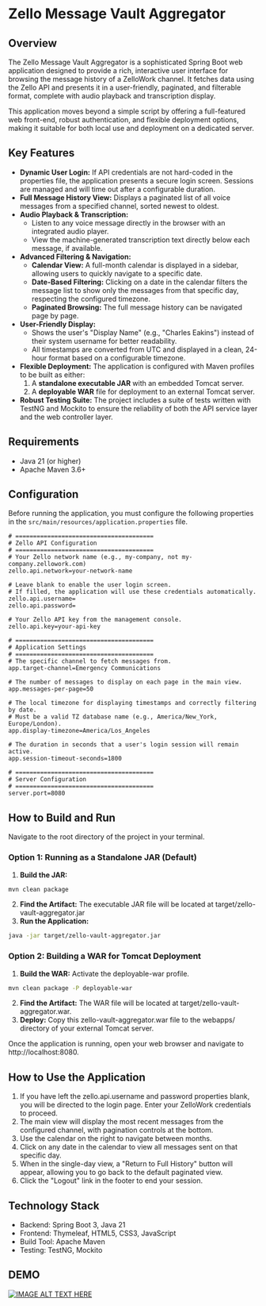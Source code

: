 # Zello Message Vault Aggregator

## Overview

The Zello Message Vault Aggregator is a sophisticated Spring Boot web application designed to provide a rich, interactive user interface for browsing the message history of a ZelloWork channel. It fetches data using the Zello API and presents it in a user-friendly, paginated, and filterable format, complete with audio playback and transcription display.

This application moves beyond a simple script by offering a full-featured web front-end, robust authentication, and flexible deployment options, making it suitable for both local use and deployment on a dedicated server.

<!-- A screenshot of the main application interface, showing the message list and calendar sidebar, would go here. -->

## Key Features

-   **Dynamic User Login:** If API credentials are not hard-coded in the properties file, the application presents a secure login screen. Sessions are managed and will time out after a configurable duration.
-   **Full Message History View:** Displays a paginated list of all voice messages from a specified channel, sorted newest to oldest.
-   **Audio Playback & Transcription:**
    -   Listen to any voice message directly in the browser with an integrated audio player.
    -   View the machine-generated transcription text directly below each message, if available.
-   **Advanced Filtering & Navigation:**
    -   **Calendar View:** A full-month calendar is displayed in a sidebar, allowing users to quickly navigate to a specific date.
    -   **Date-Based Filtering:** Clicking on a date in the calendar filters the message list to show only the messages from that specific day, respecting the configured timezone.
    -   **Paginated Browsing:** The full message history can be navigated page by page.
-   **User-Friendly Display:**
    -   Shows the user's "Display Name" (e.g., "Charles Eakins") instead of their system username for better readability.
    -   All timestamps are converted from UTC and displayed in a clean, 24-hour format based on a configurable timezone.
-   **Flexible Deployment:** The application is configured with Maven profiles to be built as either:
    1.  A **standalone executable JAR** with an embedded Tomcat server.
    2.  A **deployable WAR** file for deployment to an external Tomcat server.
-   **Robust Testing Suite:** The project includes a suite of tests written with TestNG and Mockito to ensure the reliability of both the API service layer and the web controller layer.

## Requirements

-   Java 21 (or higher)
-   Apache Maven 3.6+

## Configuration

Before running the application, you must configure the following properties in the `src/main/resources/application.properties` file.

````properties
# =======================================
# Zello API Configuration
# =======================================
# Your Zello network name (e.g., my-company, not my-company.zellowork.com)
zello.api.network=your-network-name

# Leave blank to enable the user login screen.
# If filled, the application will use these credentials automatically.
zello.api.username=
zello.api.password=

# Your Zello API key from the management console.
zello.api.key=your-api-key

# =======================================
# Application Settings
# =======================================
# The specific channel to fetch messages from.
app.target-channel=Emergency Communications

# The number of messages to display on each page in the main view.
app.messages-per-page=50

# The local timezone for displaying timestamps and correctly filtering by date.
# Must be a valid TZ database name (e.g., America/New_York, Europe/London).
app.display-timezone=America/Los_Angeles

# The duration in seconds that a user's login session will remain active.
app.session-timeout-seconds=1800

# =======================================
# Server Configuration
# =======================================
server.port=8080
````
## How to Build and Run

Navigate to the root directory of the project in your terminal.
### Option 1: Running as a Standalone JAR (Default)

1. **Build the JAR:**
````bash
mvn clean package
````
2. **Find the Artifact:** The executable JAR file will be located at target/zello-vault-aggregator.jar
3. **Run the Application:**
````bash
java -jar target/zello-vault-aggregator.jar
````
### Option 2: Building a WAR for Tomcat Deployment

1. **Build the WAR:** Activate the deployable-war profile.
````bash
mvn clean package -P deployable-war
````
2. **Find the Artifact:** The WAR file will be located at target/zello-vault-aggregator.war. 
3. **Deploy:** Copy this zello-vault-aggregator.war file to the webapps/ directory of your external Tomcat server.

Once the application is running, open your web browser and navigate to http://localhost:8080.

## How to Use the Application
1. If you have left the zello.api.username and password properties blank, you will be directed to the login page. Enter your ZelloWork credentials to proceed.
2. The main view will display the most recent messages from the configured channel, with pagination controls at the bottom.
3. Use the calendar on the right to navigate between months.
4. Click on any date in the calendar to view all messages sent on that specific day.
5. When in the single-day view, a "Return to Full History" button will appear, allowing you to go back to the default paginated view.
6. Click the "Logout" link in the footer to end your session.

## Technology Stack
- Backend: Spring Boot 3, Java 21
- Frontend: Thymeleaf, HTML5, CSS3, JavaScript
- Build Tool: Apache Maven
- Testing: TestNG, Mockito

## DEMO
[![IMAGE ALT TEXT HERE](https://img.youtube.com/vi/pNwZYrG-giM/0.jpg)](https://www.youtube.com/watch?v=pNwZYrG-giM)